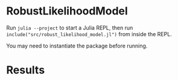 # RobustLikelihoodModel

Run `julia --project` to start a Julia REPL, then run
`include("src/robust_likelihood_model.jl")` from inside the REPL.

You may need to instantiate the package before running.


# Results


